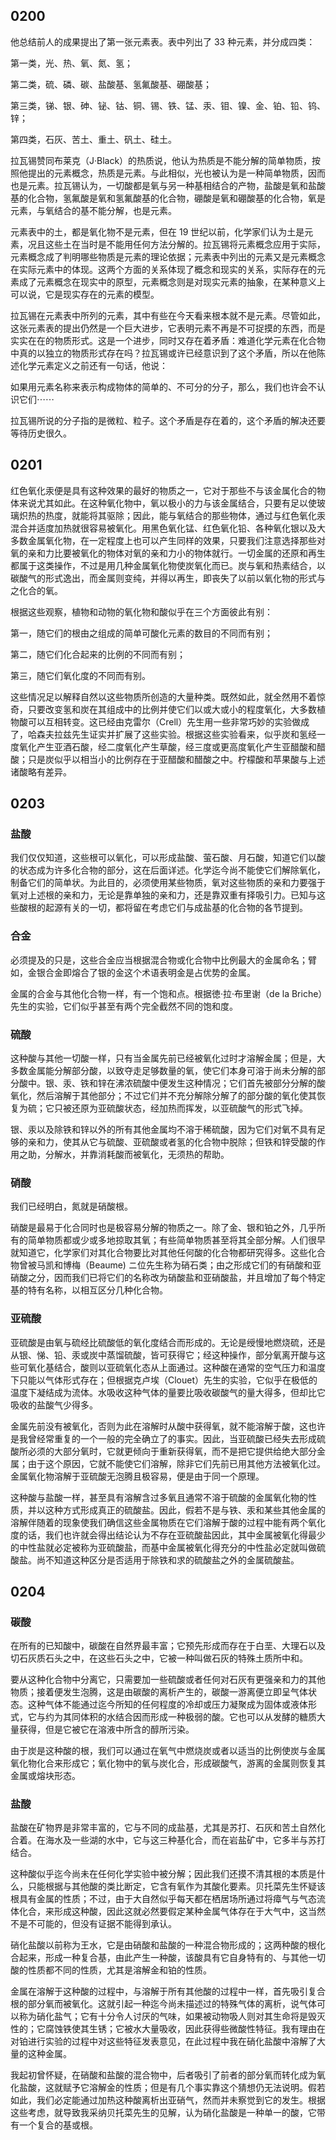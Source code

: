 ## 0200

他总结前人的成果提出了第一张元素表。表中列出了 33 种元素，并分成四类：

第一类，光、热、氧、氮、氢；

第二类，硫、磷、碳、盐酸基、氢氟酸基、硼酸基；

第三类，锑、银、砷、铋、钴、铜、锡、铁、锰、汞、钼、镍、金、铂、铅、钨、锌；

第四类，石灰、苦土、重土、矾土、硅土。

拉瓦锡赞同布莱克（J·Black）的热质说，他认为热质是不能分解的简单物质，按照他提出的元素概念，热质是元素。与此相似，光也被认为是一种简单物质，因而也是元素。拉瓦锡认为，一切酸都是氧与另一种基相结合的产物，盐酸是氧和盐酸基的化合物，氢氟酸是氧和氢氟酸基的化合物，硼酸是氧和硼酸基的化合物，氧是元素，与氧结合的基不能分解，也是元素。

元素表中的土，都是氧化物不是元素，但在 19 世纪以前，化学家们认为土是元素，况且这些土在当时是不能用任何方法分解的。拉瓦锡将元素概念应用于实际，元素概念成了判明哪些物质是元素的理论依据；元素表中列出的元素又是元素概念在实际元素中的体现。这两个方面的关系体现了概念和现实的关系，实际存在的元素成了元素概念在现实中的原型，元素概念则是对现实元素的抽象，在某种意义上可以说，它是现实存在的元素的模型。

拉瓦锡在元素表中所列的元素，其中有些在今天看来根本就不是元素。尽管如此，这张元素表的提出仍然是一个巨大进步，它表明元素不再是不可捉摸的东西，而是实实在在的物质形式。这是一个进步，同时又存在着矛盾：难道化学元素在化合物中真的以独立的物质形式存在吗？拉瓦锡或许已经意识到了这个矛盾，所以在他陈述化学元素定义之前还有一句话，他说：

如果用元素名称来表示构成物体的简单的、不可分的分子，那么，我们也许会不认识它们⋯⋯ 

拉瓦锡所说的分子指的是微粒、粒子。这个矛盾是存在着的，这个矛盾的解决还要等待历史很久。

## 0201

红色氧化汞便是具有这种效果的最好的物质之一，它对于那些不与该金属化合的物体来说尤其如此。在这种氧化物中，氧以极小的力与该金属结合，只要有足以使玻璃炽热的热度，就能将其驱除；因此，能与氧结合的那些物体，通过与红色氧化汞混合并适度加热就很容易被氧化。用黑色氧化锰、红色氧化铅、各种氧化银以及大多数金属氧化物，在一定程度上也可以产生同样的效果，只要我们注意选择那些对氧的亲和力比要被氧化的物体对氧的亲和力小的物体就行。一切金属的还原和再生都属于这类操作，不过是用几种金属氧化物使炭氧化而已。炭与氧和热素结合，以碳酸气的形式逸出，而金属则变纯，并得以再生，即丧失了以前以氧化物的形式与之化合的氧。

根据这些观察，植物和动物的氧化物和酸似乎在三个方面彼此有别：

第一，随它们的根由之组成的简单可酸化元素的数目的不同而有别；

第二，随它们化合起来的比例的不同而有别；

第三，随它们氧化度的不同而有别。

这些情况足以解释自然以这些物质所创造的大量种类。既然如此，就全然用不着惊奇，只要改变氢和炭在其组成中的比例并使它们以或大或小的程度氧化，大多数植物酸可以互相转变。这已经由克雷尔（Crell）先生用一些非常巧妙的实验做成了，哈森夫拉兹先生证实并扩展了这些实验。根据这些实验看来，似乎炭和氢经一度氧化产生亚酒石酸，经二度氧化产生草酸，经三度或更高度氧化产生亚醋酸和醋酸；只是炭似乎以相当小的比例存在于亚醋酸和醋酸之中。柠檬酸和苹果酸与上述诸酸略有差异。

## 0203

### 盐酸

我们仅仅知道，这些根可以氧化，可以形成盐酸、萤石酸、月石酸，知道它们以酸的状态成为许多化合物的部分，这在后面详述。化学迄今尚不能使它们解除氧化，制备它们的简单状。为此目的，必须使用某些物质，氧对这些物质的亲和力要强于氧对上述根的亲和力，无论是靠单独的亲和力，还是靠双重有择吸引力。已知与这些酸根的起源有关的一切，都将留在考虑它们与成盐基的化合物的各节提到。

### 合金

必须提及的只是，这些合金应当根据混合物或化合物中比例最大的金属命名；臂如，金银合金即熔合了银的金这个术语表明金是占优势的金属。

金属的合金与其他化合物一样，有一个饱和点。根据徳·拉·布里谢（de la Briche）先生的实验，它们似乎甚至有两个完全截然不同的饱和度。

### 硫酸

这种酸与其他一切酸一样，只有当金属先前已经被氧化过时才溶解金属；但是，大多数金属能分解部分酸，以致夺走足够数量的氧，使它们本身可溶于尚未分解的部分酸中。银、汞、铁和锌在沸浓硫酸中便发生这种情况；它们首先被部分分解的酸氧化，然后溶解于其他部分；不过它们并不充分解除分解了的部分酸的氧化使其恢复为硫；它只被还原为亚硫酸状态，经加热而挥发，以亚硫酸气的形式飞掉。

银、汞以及除铁和锌以外的所有其他金属均不溶于稀硫酸，因为它们对氧不具有足够的亲和力，使其从它与硫酸、亚硫酸或者氢的化合物中脱除；但铁和锌受酸的作用之助，分解水，并靠消耗酸而被氧化，无须热的帮助。

### 硝酸

我们已经明白，氮就是硝酸根。

硝酸是最易于化合同时也是极容易分解的物质之一。除了金、银和铂之外，几乎所有的简单物质都或少或多地掠取其氧；有些简单物质甚至将其全部分解。人们很早就知道它，化学家们对其化合物要比对其他任何酸的化合物都研究得多。这些化合物曾被马凯和博梅（Beaume) ニ位先生称为硝石类；由之形成它们的有硝酸和亚硝酸之分，因而我们已将它们的名称改为硝酸盐和亚硝酸盐，并且增加了每个特定基的特有名称，以相互区分几种化合物。

### 亚硫酸

亚硫酸是由氧与硫经比硫酸低的氧化度结合而形成的。无论是绶慢地燃烧硫，还是从银、悌、铅、汞或炭中蒸馏硫酸，皆可获得它；经这种操作，部分氧离开酸与这些可氧化基结合，酸则以亚硫氧化态从上面通过。这种酸在通常的空气压力和温度下只能以气体形式存在；但根据克卢埃（Clouet）先生的实验，它似乎在极低的温度下凝结成为流体。水吸收这种气体的量要比吸收碳酸气的量大得多，但却比它吸收的盐酸气少得多。

金属先前没有被氧化，否则为此在溶解时从酸中获得氧，就不能溶解于酸，这也许是我曾经常重复的一个一般的完全确立了的事实。因此，当亚硫酸已经失去形成硫酸所必须的大部分氧时，它就更倾向于重新获得氧，而不是把它提供给绝大部分金属；由于这个原因，它就不能使它们溶解，除非它们先前已用其他方法被氧化过。金属氧化物溶解于亚硫酸无泡腾且极容易，便是由于同一个原理。

这种酸与盐酸一样，甚至具有溶解含过多氧且通常不溶于硫酸的金属氧化物的性质，并以这种方式形成真正的硫酸盐。因此，假若不是与铁、汞和某些其他金属的溶解伴随着的现象使我们确信这些金属物质在它们溶解于酸的过程中能有两个氧化度的话，我们也许就会得出结论认为不存在亚硫酸盐因此，其中金属被氧化得最少的中性盐就必定被称为亚硫酸盐，而基中金属被氧化得充分的中性盐必定就叫做硫酸盐。尚不知道这种区分是否适用于除铁和求的硫酸盐之外的金属硫酸盐。

## 0204

### 碳酸

在所有的已知酸中，碳酸在自然界最丰富；它预先形成而存在于白垩、大理石以及切石灰质石头之中，在这些石头之中，它被一种叫做石灰的特殊土质所中和。

要从这种化合物中分离它，只需要加一些硫酸或者任何对石灰有更强亲和力的其他物质；接着便发生泡腾，这是由碳酸的离析产生的，碳酸一游离便立即呈气体状态。这种气体不能通过迄今所知的任何程度的冷却或压力凝聚成为固体或液体形式，它与约为其同体积的水结合因而形成一种极弱的酸。它也可以从发酵的糖质大量获得，但是它被它在溶液中所含的醇所污染。

由于炭是这种酸的根，我们可以通过在氧气中燃烧炭或者以适当的比例使炭与金属氧化物化合来形成它；氧化物中的氧与炭化合，形成碳酸气，游离的金属则恢复其金属或熔块形态。

### 盐酸

盐酸在矿物界是非常丰富的，它与不同的成盐基，尤其是苏打、石灰和苦土自然化合着。在海水及一些湖的水中，它与这三种基化合，而在岩盐矿中，它多半与苏打结合。

这种酸似乎迄今尚未在任何化学实验中被分解；因此我们还摸不清其根的本质是什么，只能根据与其他酸的类比断定，它含有氧作为其酸化要素。贝托菜先生怀疑该根具有金属的性质；不过，由于大自然似乎每天都在栖居场所通过将瘴气与气态流体化合，来形成这种酸，因此这就必然要假定某种金属气体存在于大气中，这当然不是不可能的，但没有证据不能得到承认。

硝化盐酸以前称为王水，它是由硝酸和盐酸的一种混合物形成的；这两种酸的根化合起来，形成一种复合基，由此产生一种酸，该酸具有它自身特有的、与其他一切酸的性质都不同的性质，尤其是溶解金和铂的性质。

金属在溶解于这种酸的过程中，与溶解于所有其他酸的过程中一样，首先吸引复合根的部分氧而被氧化。这就引起一种迄今尚未描述过的特殊气体的离析，说气体可以称为硝化盐气；它有十分令人讨厌的气味，如果被动物吸人则对其生命将是毁灭性的；它腐蚀铁使其生锈；它被水大量吸收，因此获得些微酸性特征。我有理由在对铂进行实验的过程中对这些特征发表意见，在此过程中我在硝化盐酸中溶解了大量的这种金属。

我起初曾怀疑，在硝酸和盐酸的混合物中，后者吸引了前者的部分氧而转化成为氧化盐酸，这就赋予它溶解金的性质；但是有几个事实靠这个猜想仍无法说明。假若如此，我们必定能通过加热这种酸离析出亚硝气，然而并未察觉到它的发生。根据这些考虑，就导致我采纳贝托菜先生的见解，认为硝化盐酸是一种单一的酸，它带有一个复合的基或根。

